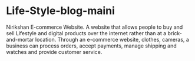 # Life-Style-blog-maini
Nirikshan E-commerce Website. A website that allows people to buy and sell Lifestyle and digital products over the internet rather than at a brick-and-mortar location. Through an e-commerce website, clothes, cameras, a business can process orders, accept payments, manage shipping and watches and provide customer service.
